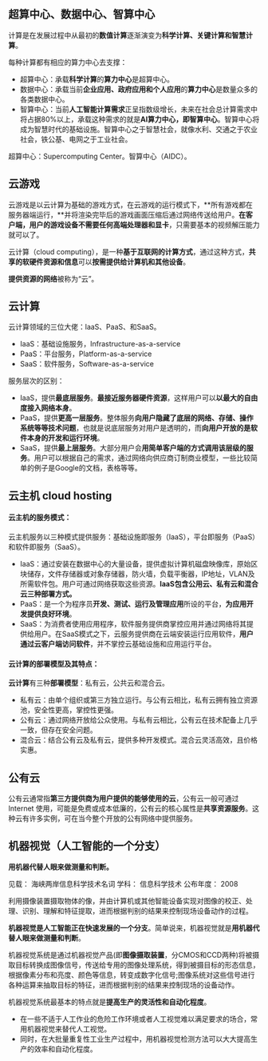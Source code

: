 ## 超算中心、数据中心、智算中心

计算是在发展过程中从最初的**数值计算**逐渐演变为**科学计算、关键计算和智慧计算**。

每种计算都有相应的算力中心去支撑：

- 超算中心：承载**科学计算**的**算力中心**是超算中心。
- 数据中心：承载当前**企业应用、政府应用和个人应用**的**算力中心**是数量众多的各类数据中心。
- 智算中心：当前**人工智能计算需求**正呈指数级增长，未来在社会总计算需求中将占据80%以上，承载这种需求的就是**AI算力中心，即智算中心**。智算中心将成为智慧时代的基础设施。智算中心之于智慧社会，就像水利、交通之于农业社会，铁公基、电网之于工业社会。

超算中心：Supercomputing Center。智算中心（AIDC）。

## 云游戏

云游戏是以云计算为基础的游戏方式，在云游戏的运行模式下，**所有游戏都在服务器端运行，**并将渲染完毕后的游戏画面压缩后通过网络传送给用户。**在客户端，用户的游戏设备不需要任何高端处理器和显卡**，只需要基本的视频解压能力就可以了。

云计算（cloud computing），是一种**基于互联网的计算方式**，通过这种方式，**共享的软硬件资源和信息**可以**按需提供给计算机和其他设备**。

**提供资源的网络**被称为“云”。



## 云计算

云计算领域的三位大佬：laaS、PaaS、和SaaS。

- IaaS：基础设施服务，Infrastructure-as-a-service
- PaaS：平台服务，Platform-as-a-service
- SaaS：软件服务，Software-as-a-service

服务层次的区别：

- IaaS，提供**最底层服务**。**最接近服务器硬件资源**，这样用户可以**以最大的自由度接入网络本身**。
- PaaS，提供**更高一层服务**。整体服务**向用户隐藏了底层的网络、存储、操作系统等等技术问题**，也就是说底层服务对用户是透明的，而**向用户开放的是软件本身的开发和运行环境**。
- SaaS，提供**最上层服务**。大部分用户会**用简单客户端的方式调用该层级的服务**。用户可以根据自己的需求，通过网络向供应商订制商业模型，一些比较简单的例子是Google的文档，表格等等。



## 云主机 cloud hosting

#### 云主机的服务模式：

云主机服务以三种模式提供服务：基础设施即服务（IaaS），平台即服务（PaaS）和软件即服务（SaaS）。

- IaaS：通过安装在数据中心的大量设备，提供虚拟计算机磁盘映像库，原始区块储存，文件存储器或对象存储器，防火墙，负载平衡器，IP地址，VLAN及所需软件包。用户可通过网络获取这些资源。**IaaS包含公用云、私有云和混合云三种部署方式。**
- PaaS：是一个为程序员**开发、测试、运行及管理应用**所设的平台，**为应用开发提供良好环境**。
- SaaS：为消费者使用应用程序，软件服务提供商掌控应用并通过网络将其提供给用户。在SaaS模式之下，云服务提供商在云端安装运行应用软件，**用户通过云客户端访问软件**，并不掌控云基础设施和应用运行平台。

#### 云计算的部署模型及其特点：

**云计算**有三种**部署模型**：私有云，公共云和混合云。

- 私有云：由单个组织或第三方独立运行。与公有云相比，私有云拥有独立资源池，安全性更高，掌控性更强。
- 公有云：通过网络开放给公众使用。与私有云相比，公有云在技术配备上几乎一致，但存在安全问题。
- 混合云：结合公有云及私有云，提供多种开发模式。混合云灵活高效，且价格实惠。



## 公有云

公有云通常指**第三方提供商为用户提供的能够使用的云**，公有云一般可通过 Internet 使用，可能是免费或成本低廉的，公有云的核心属性是**共享资源服务**。这种云有许多实例，可在当今整个开放的公有网络中提供服务。



## 机器视觉（人工智能的一个分支）

**用机器代替人眼来做测量和判断。**

见载：	海峡两岸信息科学技术名词
学科：	信息科学技术
公布年度：	2008

利用摄像装置摄取物体的像，并由计算机或其他智能设备实现对图像的校正、处理、识别、理解和特征提取，进而根据判别的结果来控制现场设备动作的过程。

**机器视觉是人工智能正在快速发展的一个分支**。简单说来，机器视觉就是**用机器代替人眼来做测量和判断**。

机器视觉系统是通过机器视觉产品(即**图像摄取装置**，分CMOS和CCD两种)将被摄取目标转换成图像信号，传送给专用的图像处理系统，得到被摄目标的形态信息，根据像素分布和亮度、颜色等信息，转变成数字化信号;图像系统对这些信号进行各种运算来抽取目标的特征，进而根据判别的结果来控制现场的设备动作。 

机器视觉系统最基本的特点就是**提高生产的灵活性和自动化程度**。

- 在一些不适于人工作业的危险工作环境或者人工视觉难以满足要求的场合，常用机器视觉来替代人工视觉。
- 同时，在大批量重复性工业生产过程中，用机器视觉检测方法可以大大提高生产的效率和自动化程度。 

